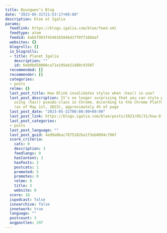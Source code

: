 ```yaml
---
title: Byungwoo’s Blog
date: "2023-05-31T21:53:17+09:00"
description: blee at Igalia
params:
  feedlink: https://blogs.igalia.com/blee/feed.xml
  feedtype: atom
  feedid: 4ab5f993f4540165846d1ff0ff16bbaf
  websites: {}
  blogrolls: []
  in_blogrolls:
  - title: Planet Igalia
    description: ""
    id: 6eb0bd50806ca71e195eb21d88c93507
  recommended: []
  recommender: []
  categories:
  - posts
  relme: {}
  last_post_title: How Blink invalidates styles when :has() in use?
  last_post_description: It’s no longer surprising that you can style parent elements
    using :has() pseudo-class in Chrome. According to the Chrome Platform Status metrics
    (as of May 1st, 2023), approximately 4% of page
  last_post_date: "2023-05-31T00:00:00+09:00"
  last_post_link: https://blogs.igalia.com/blee/posts/2023/05/31/how-blink-invalidates-styles-when-has-in-use.html
  last_post_categories:
  - posts
  last_post_language: ""
  last_post_guid: 4a99a0bac7875182ba1f3eb0094c706f
  score_criteria:
    cats: 0
    description: 3
    feedlangs: 0
    hasContent: 3
    hasPosts: 3
    postcats: 1
    promoted: 5
    promotes: 0
    relme: 0
    title: 3
    website: 0
  score: 18
  ispodcast: false
  isnoarchive: false
  innetwork: true
  language: ""
  postcount: 3
  avgpostlen: 297
---
```

